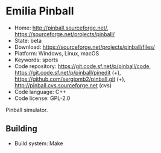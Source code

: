 # Emilia Pinball

- Home: http://pinball.sourceforge.net/, https://sourceforge.net/projects/pinball/
- State: beta
- Download: https://sourceforge.net/projects/pinball/files/
- Platform: Windows, Linux, macOS
- Keywords: sports
- Code repository: https://git.code.sf.net/p/pinball/code, https://git.code.sf.net/p/pinball/pinedit (+), https://github.com/sergiomb2/pinball.git (+), http://pinball.cvs.sourceforge.net (cvs)
- Code language: C++
- Code license: GPL-2.0

Pinball simulator.

## Building

- Build system: Make
